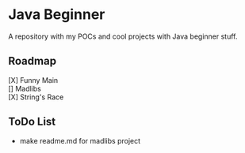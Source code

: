 # Java Beginner    

A repository with my POCs and cool projects with Java beginner stuff.    

## Roadmap    

[X] Funny Main   
[] Madlibs     
[X] String's Race    


## ToDo List
* make readme.md for madlibs project

